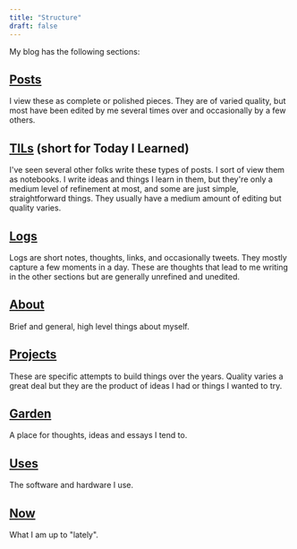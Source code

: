 ```yaml
---
title: "Structure"
draft: false
---
```


My blog has the following sections:

## [Posts](/posts)

I view these as complete or polished pieces. They are of varied quality, but
most have been edited by me several times over and occasionally by a few others.

## [TILs](/til) (short for Today I Learned)

I've seen several other folks write these types of posts. I sort of view them as
notebooks. I write ideas and things I learn in them, but they're only a medium
level of refinement at most, and some are just simple, straightforward things.
They usually have a medium amount of editing but quality varies.

## [Logs](/logs)

Logs are short notes, thoughts, links, and occasionally tweets. They mostly
capture a few moments in a day. These are thoughts that lead to me writing in
the other sections but are generally unrefined and unedited.

## [About](/about)

Brief and general, high level things about myself.

## [Projects](/projects)

These are specific attempts to build things over the years. Quality varies a
great deal but they are the product of ideas I had or things I wanted to try.

## [Garden](/garden)

A place for thoughts, ideas and essays I tend to.

## [Uses](/uses)

The software and hardware I use.

## [Now](/now)

What I am up to "lately".
